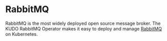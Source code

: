 # RabbitMQ

RabbitMQ is the most widely deployed open source message broker. The KUDO RabbitMQ Operator makes it easy to deploy and manage
[RabbitMQ](https://www.rabbitmq.com/) on Kubernetes.

